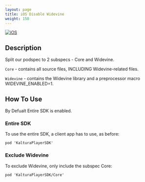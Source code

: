```yaml
---
layout: page
title: iOS Disable Widevine
weight: 150
---
```


[![iOS](https://img.shields.io/badge/iOS-Supported-green.svg)](https://github.com/kaltura/player-sdk-native-ios) 

## Description

Split our podspec to 2 subspecs - Core and Widevine.

`Core` - contains all source files, INCLUDING Widevine-related files.

`Widevine` - contains the Widevine library and a preprocessor macro WIDEVINE_ENABLED=1.

## How To Use
By Defualt Entire SDK is enabled.

### Entire SDK

To use the entire SDK, a client app has to use, as before:

```
pod 'KalturaPlayerSDK'
```

### Exclude Widevine

To exclude Widevine, only include the subspec Core:

```
pod 'KalturaPlayerSDK/Core'
```